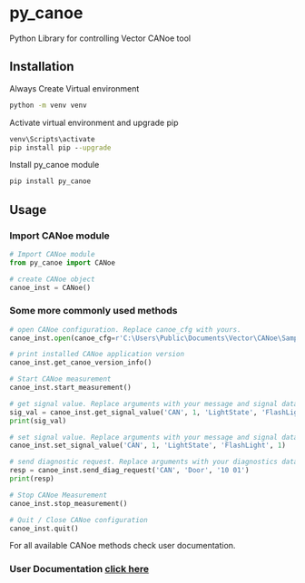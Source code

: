 # py_canoe
Python Library for controlling Vector CANoe tool

## Installation
Always Create Virtual environment
```bat
python -m venv venv
```
Activate virtual environment and upgrade pip
```bat
venv\Scripts\activate
pip install pip --upgrade
```
Install py_canoe module
```bat
pip install py_canoe
```
## Usage
### Import CANoe module
```python
# Import CANoe module
from py_canoe import CANoe

# create CANoe object
canoe_inst = CANoe()
```
### Some more commonly used methods
```python
# open CANoe configuration. Replace canoe_cfg with yours.
canoe_inst.open(canoe_cfg=r'C:\Users\Public\Documents\Vector\CANoe\Sample Configurations 11.0.81\.\CAN\Diagnostics\UDSBasic\UDSBasic.cfg')

# print installed CANoe application version
canoe_inst.get_canoe_version_info()

# Start CANoe measurement
canoe_inst.start_measurement()

# get signal value. Replace arguments with your message and signal data.
sig_val = canoe_inst.get_signal_value('CAN', 1, 'LightState', 'FlashLight')
print(sig_val)

# set signal value. Replace arguments with your message and signal data.
canoe_inst.set_signal_value('CAN', 1, 'LightState', 'FlashLight', 1)

# send diagnostic request. Replace arguments with your diagnostics data.
resp = canoe_inst.send_diag_request('CAN', 'Door', '10 01')
print(resp)

# Stop CANoe Measurement
canoe_inst.stop_measurement()

# Quit / Close CANoe configuration
canoe_inst.quit()
```

For all available CANoe methods check user documentation.

### User Documentation [click here](https://chaitu-ycr.github.io/py_canoe/)
